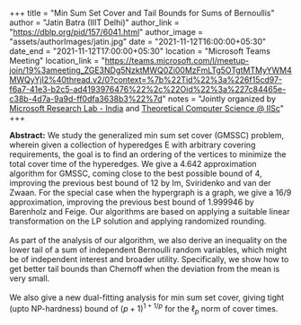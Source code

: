 +++
title = "Min Sum Set Cover and Tail Bounds for Sums of Bernoullis"
author = "Jatin Batra (IIIT Delhi)"
author_link = "https://dblp.org/pid/157/6041.html"
author_image = "assets/authorImages/jatin.jpg"
date = "2021-11-12T16:00:00+05:30"
date_end = "2021-11-12T17:00:00+05:30"
location = "Microsoft Teams Meeting"
location_link = "https://teams.microsoft.com/l/meetup-join/19%3ameeting_ZGE3NDg5NzktMWQ0Zi00MzFmLTg5OTgtMTMyYWM4MWQyYjI2%40thread.v2/0?context=%7b%22Tid%22%3a%226f15cd97-f6a7-41e3-b2c5-ad4193976476%22%2c%22Oid%22%3a%227c84465e-c38b-4d7a-9a9d-ff0dfa3638b3%22%7d"
notes = "Jointly organized by <a href = "https://www.microsoft.com/en-us/research/lab/microsoft-research-india/" target= "_blank">Microsoft Research Lab - India</a> and <a href='https://www.csa.iisc.ac.in/theoretical-computer-science/' target= "_blank">Theoretical Computer Science @ IISc</a>"
+++

<b>Abstract:</b>
We study the generalized min sum set cover (GMSSC) problem, wherein given a collection of hyperedges E with arbitrary
covering requirements, the goal is to find an ordering of the vertices to minimize the total cover time of the
hyperedges. We give a 4.642 approximation algorithm for GMSSC, coming close to the best possible bound of 4,
improving the previous best bound of 12 by Im, Sviridenko and van der Zwaan. For the special case when the hypergraph
is a graph, we give a 16/9 approximation, improving the previous best bound of 1.999946 by Barenholz and Feige. Our
algorithms are based on applying a suitable linear transformation on the LP solution and applying randomized rounding.
<br><br>
As part of the analysis of our algorithm, we also derive an inequality on the lower tail of a sum of independent
Bernoulli random variables, which might be of independent interest and broader utility. Specifically, we show how
to get better tail bounds than Chernoff when the deviation from the mean is very small.
<br><br>
We also give a new dual-fitting analysis for min sum set cover, giving tight (upto NP-hardness) bound of
$(p+1)^{1+1/p}$ for the $\ell_p$ norm of cover times.